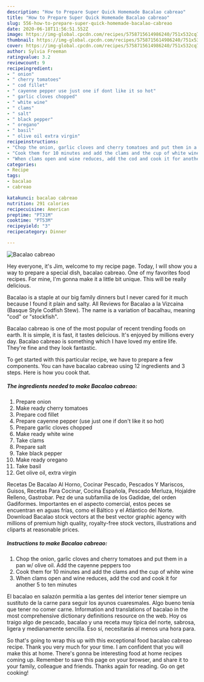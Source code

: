 ```yaml
---
description: "How to Prepare Super Quick Homemade Bacalao cabreao"
title: "How to Prepare Super Quick Homemade Bacalao cabreao"
slug: 556-how-to-prepare-super-quick-homemade-bacalao-cabreao
date: 2020-06-18T11:56:51.552Z
image: https://img-global.cpcdn.com/recipes/5758715614986240/751x532cq70/bacalao-cabreao-recipe-main-photo.jpg
thumbnail: https://img-global.cpcdn.com/recipes/5758715614986240/751x532cq70/bacalao-cabreao-recipe-main-photo.jpg
cover: https://img-global.cpcdn.com/recipes/5758715614986240/751x532cq70/bacalao-cabreao-recipe-main-photo.jpg
author: Sylvia Freeman
ratingvalue: 3.2
reviewcount: 9
recipeingredient:
- " onion"
- " cherry tomatoes"
- " cod fillet"
- " cayenne pepper use just one if dont like it so hot"
- " garlic cloves chopped"
- " white wine"
- " clams"
- " salt"
- " black pepper"
- " oregano"
- " basil"
- " olive oil extra virgin"
recipeinstructions:
- "Chop the onion, garlic cloves and cherry tomatoes and put them in a pan w/ olive oil. Add the cayenne peppers too"
- "Cook them for 10 minutes and add the clams and the cup of white wine"
- "When clams open and wine reduces, add the cod and cook it for another 5 to ten minutes"
categories:
- Recipe
tags:
- bacalao
- cabreao

katakunci: bacalao cabreao 
nutrition: 291 calories
recipecuisine: American
preptime: "PT31M"
cooktime: "PT53M"
recipeyield: "3"
recipecategory: Dinner

---
```



![Bacalao cabreao](https://img-global.cpcdn.com/recipes/5758715614986240/751x532cq70/bacalao-cabreao-recipe-main-photo.jpg)

Hey everyone, it's Jim, welcome to my recipe page. Today, I will show you a way to prepare a special dish, bacalao cabreao. One of my favorites food recipes. For mine, I'm gonna make it a little bit unique. This will be really delicious.

Bacalao is a staple at our big family dinners but I never cared for it much because I found it plain and salty. All Reviews for Bacalao a la Vizcaina (Basque Style Codfish Stew). The name is a variation of bacalhau, meaning &#34;cod&#34; or &#34;stockfish&#34;.

Bacalao cabreao is one of the most popular of recent trending foods on earth. It is simple, it is fast, it tastes delicious. It's enjoyed by millions every day. Bacalao cabreao is something which I have loved my entire life. They're fine and they look fantastic.


To get started with this particular recipe, we have to prepare a few components. You can have bacalao cabreao using 12 ingredients and 3 steps. Here is how you cook that.

<!--inarticleads1-->

##### The ingredients needed to make Bacalao cabreao:

1. Prepare  onion
1. Make ready  cherry tomatoes
1. Prepare  cod fillet
1. Prepare  cayenne pepper (use just one if don&#39;t like it so hot)
1. Prepare  garlic cloves chopped
1. Make ready  white wine
1. Take  clams
1. Prepare  salt
1. Take  black pepper
1. Make ready  oregano
1. Take  basil
1. Get  olive oil, extra virgin


Recetas De Bacalao Al Horno, Cocinar Pescado, Pescados Y Mariscos, Guisos, Recetas Para Cocinar, Cocina Española, Pescado Merluza, Hojaldre Relleno, Gastrobar. Pez de una subfamilia de los Gadidae, del orden Gadiformes. Importantes en el aspecto comercial, estos peces se encuentran en aguas frías, como el Báltico y el Atlántico del Norte. Download Bacalao stock vectors at the best vector graphic agency with millions of premium high quality, royalty-free stock vectors, illustrations and cliparts at reasonable prices. 

<!--inarticleads2-->

##### Instructions to make Bacalao cabreao:

1. Chop the onion, garlic cloves and cherry tomatoes and put them in a pan w/ olive oil. Add the cayenne peppers too
1. Cook them for 10 minutes and add the clams and the cup of white wine
1. When clams open and wine reduces, add the cod and cook it for another 5 to ten minutes


El bacalao en salazón permitía a las gentes del interior tener siempre un sustituto de la carne para seguir los ayunos cuaresmales. Algo bueno tenía que tener no comer carne. Information and translations of bacalao in the most comprehensive dictionary definitions resource on the web. Hoy os traigo algo de pescado, bacalao y una receta muy típica del norte, sabrosa, ligera y medianamente sencilla. Eso sí, necesitarás al menos una hora para. 

So that's going to wrap this up with this exceptional food bacalao cabreao recipe. Thank you very much for your time. I am confident that you will make this at home. There's gonna be interesting food at home recipes coming up. Remember to save this page on your browser, and share it to your family, colleague and friends. Thanks again for reading. Go on get cooking!

